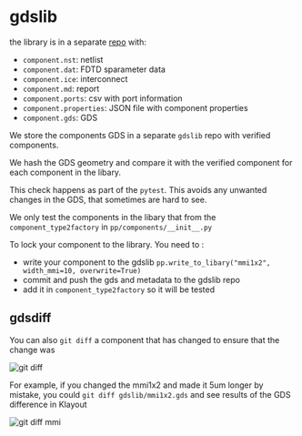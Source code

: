 # gdslib

the library is in a separate [repo](https://github.com/gdsfactory/gdslib) with:


- `component.nst`: netlist
- `component.dat`: FDTD sparameter data
- `component.ice`: interconnect
- `component.md`: report
- `component.ports`: csv with port information
- `component.properties`: JSON file with component properties
- `component.gds`: GDS


We store the components GDS in a separate `gdslib` repo with verified components.

We hash the GDS geometry and compare it with the verified component for each component in the libary.

This check happens as part of the `pytest`. This avoids any unwanted changes in the GDS, that sometimes are hard to see.

We only test the components in the libary that from the `component_type2factory` in `pp/components/__init__.py`

To lock your component to the library. You need to :

- write your component to the gdslib ``pp.write_to_libary("mmi1x2", width_mmi=10, overwrite=True)``
- commit and push the gds and metadata to the gdslib repo
- add it in `component_type2factory` so it will be tested


## gdsdiff

You can also `git diff` a component that has changed to ensure that the change was

![git diff](images/git_diff_gds_ex1.png)

For example, if you changed the mmi1x2 and made it 5um longer by mistake, you could `git diff gdslib/mmi1x2.gds` and see results of the GDS difference in Klayout

![git diff mmi](images/git_diff_gds_ex2.png)
